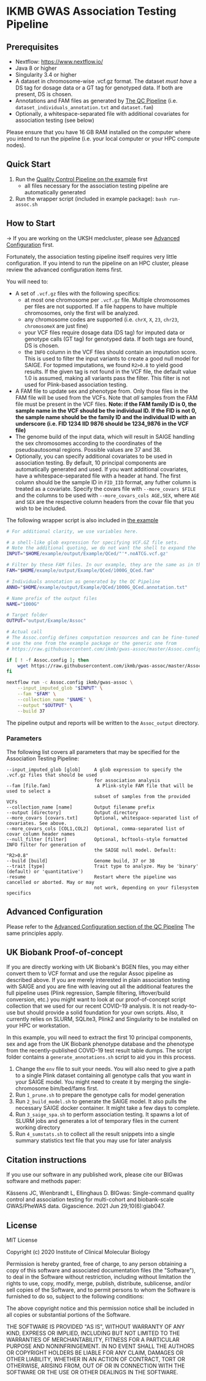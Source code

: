 # IKMB GWAS Association Testing Pipeline

## Prerequisites
- Nextflow: https://www.nextflow.io/
- Java 8 or higher
- Singularity 3.4 or higher
- A dataset in chromosome-wise .vcf.gz format. The dataset *must have* a DS tag for dosage data or a GT tag for genotyped data. If both are present, DS is chosen. 
- Annotations and FAM files as generated by [The QC Pipeline](https://github.com/ikmb/gwas-qc/) (i.e. `dataset_individuals_annotation.txt` and `dataset.fam`)
- Optionally, a whitespace-separated file with additional covariates for association testing (see below)

Please ensure that you have 16 GB RAM installed on the computer where you intend to run the pipeline (i.e. your local computer or your HPC compute nodes).

## Quick Start

1. Run the [Quality Control Pipeline on the example](https://github.com/ikmb/gwas-qc/blob/master/Readme.md#quick-start) first
    - all files necessary for the association testing pipeline are automatically generated
2. Run the wrapper script (included in example package): `bash run-assoc.sh`


## How to Start

→ If you are working on the UKSH medcluster, please see [Advanced Configuration](https://github.com/ikmb/gwas-qc/#uksh-medcluster-configuration) first.

Fortunately, the association testing pipeline itself requires very little configuration. If you intend to run the pipeline on an HPC cluster, please review the advanced configuration items first.

You will need to:
- A set of `.vcf.gz` files with the following specifics:
    - at most one chromosome per `.vcf.gz` file. Multiple chromosomes per files are not supported. If a file happens to have multiple chromosomes, only the first will be analyzed.
    - any chromosome codes are supported (i.e. `chrX`, `X`, `23`, `chr23`, `chromosomeX` are just fine)
    - your VCF files require dosage data (DS tag) for imputed data or genotype calls (GT tag) for genotyped data. If both tags are found, DS is chosen.
    - the `INFO` column in the VCF files should contain an imputation score. This is used to filter the input variants to create a good null model for SAIGE. For topmed imputations, we found `R2>0.8` to yield good results. If the given tag is not found in the VCF file, the default value 1.0 is assumed, making all variants pass the filter. This filter is not used for Plink-based association testing. 
- A FAM file to update sex and phenotype from. Only those files in the FAM file will be used from the VCFs. Note that *all* samples from the FAM file must be present in the VCF files. **Note: if the FAM family ID is 0, the sample name in the VCF should be the individual ID. If the FID is not 0, the sample name should be the family ID and the individual ID with an underscore (i.e. FID 1234 IID 9876 should be 1234_9876 in the VCF file)**
- The genome build of the input data, which will result in SAIGE handling the sex chromosomes according to the coordinates of the pseudoautosomal regions. Possible values are 37 and 38.
- Optionally, you can specify additional covariates to be used in association testing. By default, 10 principal components are automatically generated and used. If you want additional covariates, have a whitespace-separated file with a header at hand. The first column should be the sample ID in `FID_IID` format, any futher column is treated as a covariate. Specify the covars file with `--more_covars $FILE` and the columns to be used with `--more_covars_cols AGE,SEX`, where `AGE` and `SEX` are the respective column headers from the covar file that you wish to be included.

The following wrapper script is also included in [the example](https://github.com/ikmb/gwas-qc/blob/master/Readme.md#quick-start)
```bash
# For additional clarity, we use variables here.

# a shell-like glob expression for specifying VCF.GZ file sets.
# Note the additional quoting, we do not want the shell to expand the '*'
INPUT="$HOME/example/output/Example/QCed/"'*.noATCG.vcf.gz'

# Filter by these FAM files. In our example, they are the same as in the VCF
FAM="$HOME/example/output/Example/QCed/1000G_QCed.fam"

# Individuals annotation as generated by the QC Pipeline
ANNO="$HOME/example/output/Example/QCed/1000G_QCed.annotation.txt"

# Name prefix of the output files
NAME="1000G"

# Target folder
OUTPUT="output/Example/Assoc"

# Actual call
# The Assoc.config defines computation resources and can be fine-tuned if necessary. You can
# use the one from the example package or the generic one from 
# https://raw.githubusercontent.com/ikmb/gwas-assoc/master/Assoc.config

if [ ! -f Assoc.config ]; then
    wget https://raw.githubusercontent.com/ikmb/gwas-assoc/master/Assoc.config
fi

nextflow run -c Assoc.config ikmb/gwas-assoc \
    --input_imputed_glob "$INPUT" \
    --fam "$FAM" \
    --collection_name "$NAME" \
    --output "$OUTPUT" \
    --build 37
```

The pipeline output and reports will be written to the ```Assoc_output``` directory.

### Parameters

The following list covers all parameters that may be specified for the Association Testing Pipeline:

```
--input_imputed_glob [glob]     A glob expression to specify the .vcf.gz files that should be used
                                for association analysis
--fam [file.fam]                 A Plink-style FAM file that will be used to select a
                                subset of samples from the provided VCFs
--collection_name [name]        Output filename prefix
--output [directory]            Output directory
--more_covars [covars.txt]      Optional, whitespace-separated list of covariates. See above.
--more_covars_cols [COL1,COL2]  Optional, comma-separated list of covar column header names
--null_filter [filter]          Optional, bcftools-style formatted INFO filter for generation of
                                the SAIGE null model. Default: "R2>0.8"
--build [build]                 Genome build, 37 or 38
--trait [type]                  Trait type to analyze. May be 'binary' (default) or 'quantitative')
-resume                         Restart where the pipeline was cancelled or aborted. May or may
                                not work, depending on your filesystem specifics
```

## Advanced Configuration
Please refer to the [Advanced Configuration section of the QC Pipeline](https://github.com/ikmb/gwas-qc/#advanced-configuration) The same principles apply.

## UK Biobank Proof-of-concept
If you are directly working with UK Biobank's BGEN files, you may either convert them to VCF format and use the regular Assoc pipeline as described above. If you are merely interested in plain association testing with SAIGE and you are fine with leaving out all the additional features the full pipeline uses (Plink regression, Sample filtering, liftover/build conversion, etc.) you might want to look at our proof-of-concept script collection that we used for our recent COVID-19 analysis. It is not ready-to-use but should provide a solid foundation for your own scripts. Also, it currently relies on SLURM, SQLite3, Plink2 and Singularity to be installed on your HPC or workstation.

In this example, you will need to extract the first 10 principal components, sex and age from the UK Biobank phenotype database and the phenotype from the recently-published COVID-19 test result table dumps. The script folder contains a `generate_annotations.sh` script to aid you in this process.

1. Change the `env` file to suit your needs. You will also need to give a path to a single Plink dataset containing all genotype calls that you want in your SAIGE model. You might need to create it by merging the single-chromosome bim/bed/fams first.
2. Run `1_prune.sh` to prepare the genotype calls for model generation
3. Run `2_build_model.sh` to generate the SAIGE model. It also pulls the necessary SAIGE docker container. It might take a few days to complete.
4. Run `3_saige_spa.sh` to perform association testing. It spawns a lot of SLURM jobs and generates a lot of temporary files in the current working directory
5. Run `4_sumstats.sh` to collect all the result snippets into a single summary statistics text file that you may use for later analysis

## Citation instructions

If you use our software in any published work, please cite our BIGwas software and methods paper: 

Kässens JC, Wienbrandt L, Ellinghaus D. BIGwas: Single-command quality control
and association testing for multi-cohort and biobank-scale GWAS/PheWAS data.
Gigascience. 2021 Jun 29;10(6):giab047.

## License
MIT License

Copyright (c) 2020 Institute of Clinical Molecular Biology

Permission is hereby granted, free of charge, to any person obtaining a copy
of this software and associated documentation files (the "Software"), to deal
in the Software without restriction, including without limitation the rights
to use, copy, modify, merge, publish, distribute, sublicense, and/or sell
copies of the Software, and to permit persons to whom the Software is
furnished to do so, subject to the following conditions:

The above copyright notice and this permission notice shall be included in all
copies or substantial portions of the Software.

THE SOFTWARE IS PROVIDED "AS IS", WITHOUT WARRANTY OF ANY KIND, EXPRESS OR
IMPLIED, INCLUDING BUT NOT LIMITED TO THE WARRANTIES OF MERCHANTABILITY,
FITNESS FOR A PARTICULAR PURPOSE AND NONINFRINGEMENT. IN NO EVENT SHALL THE
AUTHORS OR COPYRIGHT HOLDERS BE LIABLE FOR ANY CLAIM, DAMAGES OR OTHER
LIABILITY, WHETHER IN AN ACTION OF CONTRACT, TORT OR OTHERWISE, ARISING FROM,
OUT OF OR IN CONNECTION WITH THE SOFTWARE OR THE USE OR OTHER DEALINGS IN THE
SOFTWARE.


